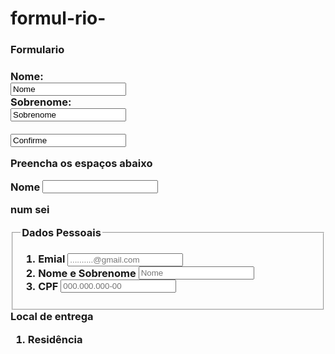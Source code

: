 # formul-rio-
<html>
<body>

<h3>Formulario<h3>

<form action=" /action_page.php">
  <label for="fname">Nome:</label><br>
  <input type="text" id="fname" Primeiro nome="fname" value="Nome"><br>
  <label for="lname">Sobrenome:</label><br>
  <input type="text" id="lname" Último nome="lname" value="Sobrenome"><br><br>
  <input type="confirme" value="Confirme">
</form>

<p>Preencha os espaços abaixo</p>

</body>
</html>

</body>
</html>

<form method='Post' action='recebe-dados.php'>
  <label for="nome">Nome</label>
  <input type='text' id='nome' name='nome' required>
  <label form="nome"</label>

<html>
<head>
    <meta charset=“utf-8”>
    <meta name=“viewport” content="width=device-width", initial-scale="1.0">
    <p>num sei</p>
    <style>
      input[type="text"] {
        vertical-align: bottom;
      }
    </style>
</head>
<body>
  <form>
    <fieldset>
      <legend> Dados Pessoais </legend>
      <ol>
        <li><label>Emial <input type="email" placeholder="..........@gmail.com"></label></li>
        <li><label>Nome e Sobrenome <input type="text" placeholder="Nome"></label></li>
        <li><label>CPF <input type="text"placeholder="000.000.000-00"></label></li>
      </ol>
    </fieldset>
  </form>
  Local de entrega
  <ol>
    <li><p> Residência <testarea cols="17" rows="14" placeholder="Insira a sua residência"></testarea></p></li>
  </ol>


</body>
</html>
	
